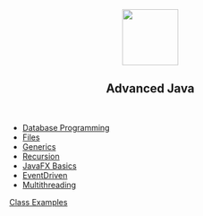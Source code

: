 <div align="center">
	<img src="http://konpa.github.io/devicon/devicon.git/icons/java/java-original.svg" width="100">
	<h2>Advanced Java</h2><br>
<div>

<div align="left">
	
* [Database Programming](https://github.com/19cah/mdc/tree/ca7c248cd8d1c069f7ce811778c3205a9b4c0dfa/java-2/DatabaseProgramming.pdf)
* [Files](https://github.com/19cah/mdc/tree/ca7c248cd8d1c069f7ce811778c3205a9b4c0dfa/java-2/Files.pdf)
* [Generics](https://github.com/19cah/mdc/tree/ca7c248cd8d1c069f7ce811778c3205a9b4c0dfa/java-2/Generics.pdf)
* [Recursion](https://github.com/19cah/mdc/tree/ca7c248cd8d1c069f7ce811778c3205a9b4c0dfa/java-2/Recursion.pdf)
* [JavaFX Basics](https://github.com/19cah/mdc/tree/ca7c248cd8d1c069f7ce811778c3205a9b4c0dfa/java-2/JavaFX%20Basics.pdf)
* [EventDriven](https://github.com/19cah/mdc/tree/ca7c248cd8d1c069f7ce811778c3205a9b4c0dfa/java-2/EventDriven.pdf)
* [Multithreading](https://github.com/19cah/mdc/tree/ca7c248cd8d1c069f7ce811778c3205a9b4c0dfa/java-2/Multithreading.pdf)

[Class Examples]()
